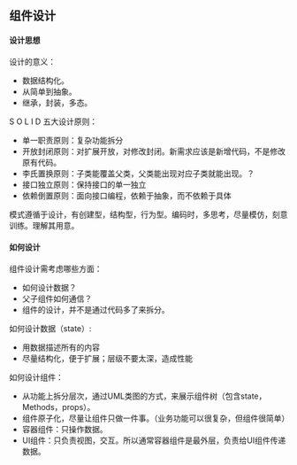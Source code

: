 ## 组件设计

#### 设计思想

设计的意义：

* 数据结构化。
* 从简单到抽象。
* 继承，封装，多态。

S O L I D 五大设计原则：

* 单一职责原则：复杂功能拆分
* 开放封闭原则：对扩展开放，对修改封闭。新需求应该是新增代码，不是修改原有代码。
* 李氏置换原则：子类能覆盖父类，父类能出现对应子类就能出现。？
* 接口独立原则：保持接口的单一独立
* 依赖倒置原则：面向接口编程，依赖于抽象，而不依赖于具体

模式遵循于设计，有创建型，结构型，行为型。编码时，多思考，尽量模仿，刻意训练。理解其用意。

#### 如何设计

组件设计需考虑哪些方面：

* 如何设计数据？
* 父子组件如何通信？
* 组件的设计，并不是通过代码多了来拆分。

如何设计数据（state）:

* 用数据描述所有的内容
* 尽量结构化，便于扩展；层级不要太深，造成性能

如何设计组件：

* 从功能上拆分层次，通过UML类图的方式，来展示组件树（包含state，Methods，props）。
* 组件原子化，尽量让组件只做一件事。（业务功能可以很复杂，但组件很简单）
* 容器组件：只操作数据。
* UI组件：只负责视图，交互。所以通常容器组件是最外层，负责给UI组件传递数据。